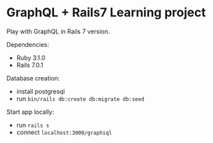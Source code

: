 # GraphQL + Rails7 Learning project

Play with GraphQL in Rails 7 version.

Dependencies:
- Ruby 3.1.0
- Rails 7.0.1

Database creation:
- install postgresql
- run `bin/rails db:create db:migrate db:seed`

Start app locally: 
- run `rails s`
- connect `localhost:3000/graphiql`
